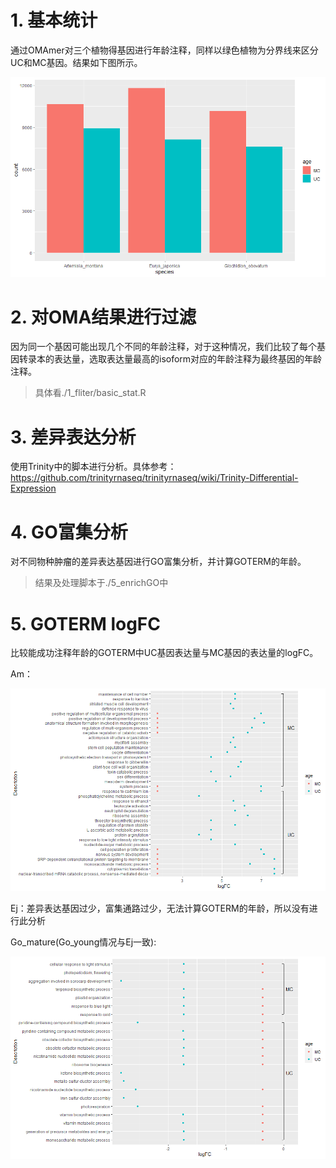 # 1. 基本统计

通过OMAmer对三个植物得基因进行年龄注释，同样以绿色植物为分界线来区分UC和MC基因。结果如下图所示。

![Image](https://github.com/Hardlearn/Crown_gall/blob/main/7_different_type/0_database/bar_plot.png)

# 2. 对OMA结果进行过滤

因为同一个基因可能出现几个不同的年龄注释，对于这种情况，我们比较了每个基因转录本的表达量，选取表达量最高的isoform对应的年龄注释为最终基因的年龄注释。
>  具体看./1_fliter/basic_stat.R

# 3. 差异表达分析

使用Trinity中的脚本进行分析。具体参考：https://github.com/trinityrnaseq/trinityrnaseq/wiki/Trinity-Differential-Expression

# 4. GO富集分析

对不同物种肿瘤的差异表达基因进行GO富集分析，并计算GOTERM的年龄。

> 结果及处理脚本于./5_enrichGO中

# 5. GOTERM logFC

比较能成功注释年龄的GOTERM中UC基因表达量与MC基因的表达量的logFC。

Am：

![Image](https://github.com/Hardlearn/Crown_gall/blob/main/7_different_type/6_GOFC/6_GOFC/Am_logFC.png)


Ej：差异表达基因过少，富集通路过少，无法计算GOTERM的年龄，所以没有进行此分析


Go_mature(Go_young情况与Ej一致):

![Image](https://github.com/Hardlearn/Crown_gall/blob/main/7_different_type/6_GOFC/6_GOFC/Go_mature_logFC.png)
